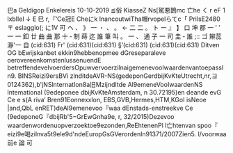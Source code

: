 巴a Geldigop Enkelereis 10-10-2019 ≦俗 KiasseZ Ns[駕悪鵲mc 亡he く r eF 1 lxbIleI ↓ E 巳 r,『‘Ce冠E Cheにk lnancoutwiTha帽rvopelらてc「 PrilsE2480 〒 eslagglo(; に1V 可 ヘ 、 》 一 ・ 、 。 ← 二 二 。 ト ー 』 】 口 坤 郡 一 ’ ’ 一 一 釦 廿 曲 曲 那 十 ‐ 制 蒔 迄 誰 筆 叫 。 一 、 通 子 一 司 圭 ‐ 誰 ;:: ゴ 辮蕊 瀞'一 自 (cid:631) Fr' (cid:631)(cid:631) §’(cid:631) (cid:631)(cid:631) Ditven OG bEwijskanbet ekkin9hebbenopmee dGreseparaleve oerovereenkomstenlussenuendE betreffendeveIvoerdersOpuwvervoerzilnaigemenevooIwaardenvantoepassIn9. BINSReizi9ersBVi zlnditdeAVR-NS(gedeponGerdbijKvKteUtrecht,nr,ヨ0124362),b'jNSlnternatIon8a旧MzijndItde Al9emeneVooIwaardenNS lntemational (9edeponee dbijKvKteAmsterdam, n 30.72195)en deande evG Ce e s(A riva‘ Bren91Eonnexxlon, EBS,GVB,Hermes,HTM,KGoI isNeoe |and,QbL enRET)deAl9emenevoo『waa dEnstads-enstreekve Ce (9edeponeG『dbijRb'5−GrEwGnha9e, r, 32/2015)Dezevoo waardenwordenuopverzoektoe9ezonden,ReEhtenenPl l亡htenvan spoo『 eizi9e喝zilnva5t9ele9d'ndeEuropGsGVerordenln91371/2007Zien5. l/voorwaa前e 論 可